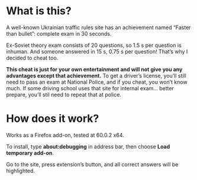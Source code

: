 # What is this?
A well-known Ukrainian traffic rules site has an achievement named “Faster than bullet”: complete exam in 30 seconds.

Ex-Soviet theory exam consists of 20 questions, so 1.5 s per question is inhuman. And someone answered in 15 s, 0.75 s per question! That’s why I decided to cheat too.

**This cheat is just for your own entertainment and will not give you any advantages except that achievement.** To get a driver’s license, you’ll still need to pass an exam at National Police, and if you cheat, you won’t know much. If some driving school uses that site for internal exam… better prepare, you’ll stil need to repeat that at police.

# How does it work?
Works as a Firefox add-on, tested at 60.0.2 x64.

To install, type **about:debugging** in address bar, then choose **Load temporary add-on**.

Go to the site, press extension’s button, and all correct answers will be highlighted.
